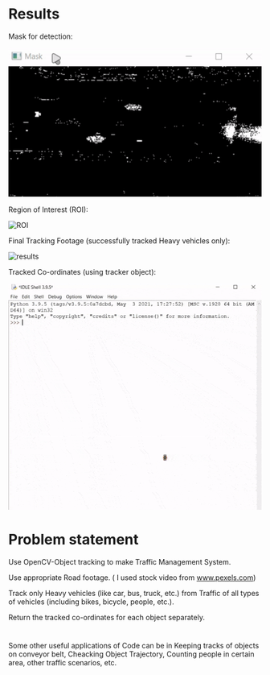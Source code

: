 # Results

Mask for detection:

![mask](gifs/mask.gif)

Region of Interest (ROI):

![ROI](gifs/ROI.gif)

Final Tracking Footage (successfully tracked Heavy vehicles only):

![results](gifs/results.gif)

Tracked Co-ordinates (using tracker object):

![Co-ordinates](gifs/co-ordinates.gif)


# Problem statement

Use OpenCV-Object tracking to make Traffic Management System. 

Use appropriate Road footage. ( I used stock video from www.pexels.com)

Track only Heavy vehicles (like car, bus, truck, etc.) from Traffic of all types of vehicles (including bikes, bicycle, people, etc.). 

Return the tracked co-ordinates for each object separately.



#

Some other useful applications of Code can be in Keeping tracks of objects on conveyor belt, Cheacking Object Trajectory, Counting people in certain area, other traffic scenarios, etc.
